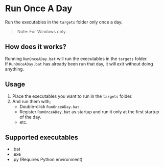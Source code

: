 # Run Once A Day

Run the executables in the `targets` folder only once a day.

> Note: For Windows only.

## How does it works?

Running `RunOnceADay.bat` will run the executables in the `targets` folder.  
If `RunOnceADay.bat` has already been run that day, it will exit without doing anything.

## Usage

1. Place the executables you want to run in the `targets` folder.
2. And run them with;
   * Double-click `RunOnceADay.bat`.
   * Register `RunOnceADay.bat` as startup and run it only at the first startup of the day.
   * etc.

## Supported executables

* .bat
* .exe
* .py (Requires Python environment)
